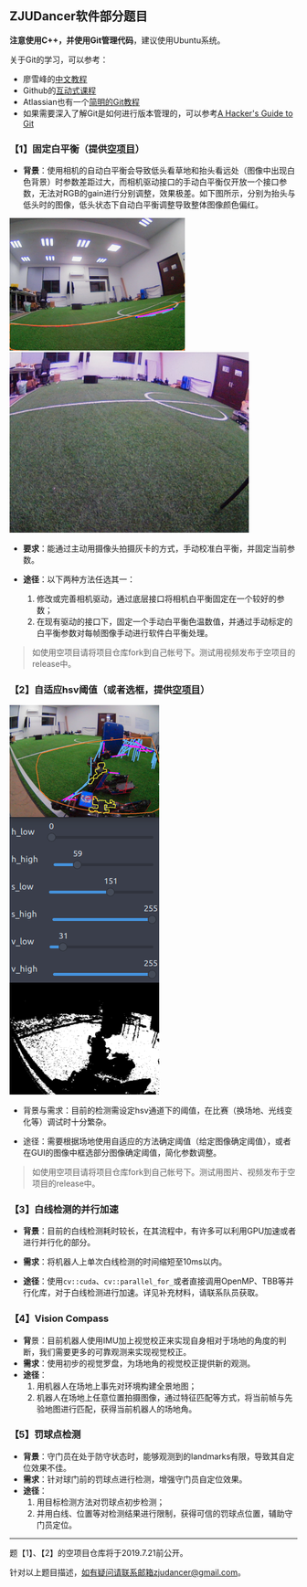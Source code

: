 ## ZJUDancer软件部分题目

**注意使用C++，并使用Git管理代码**，建议使用Ubuntu系统。

关于Git的学习，可以参考：

- 廖雪峰的[中文教程](https://www.liaoxuefeng.com/wiki/896043488029600)
- Github的[互动式课程](https://lab.github.com/)
- Atlassian也有一个[简明的Git教程](https://www.atlassian.com/git/tutorials)
- 如果需要深入了解Git是如何进行版本管理的，可以参考[A Hacker's Guide to Git](https://wildlyinaccurate.com/a-hackers-guide-to-git)

### 【1】固定白平衡（提供[空项目](https://github.com/ZJUDancer/white-balancer-example)）

- **背景**：使用相机的自动白平衡会导致低头看草地和抬头看远处（图像中出现白色背景）时参数差距过大，而相机驱动接口的手动白平衡仅开放一个接口参数，无法对RGB的gain进行分别调整，效果极差。如下图所示，分别为抬头与低头时的图像，低头状态下自动白平衡调整导致整体图像颜色偏红。

<img src="./assets/1563193469940.png" style="zoom:30%" />

<img src="./assets/1563194680603.png" style="zoom:54%" />

- **要求**：能通过主动用摄像头拍摄灰卡的方式，手动校准白平衡，并固定当前参数。

- **途径**：以下两种方法任选其一：
  1. 修改或完善相机驱动，通过底层接口将相机白平衡固定在一个较好的参数；
  2. 在现有驱动的接口下，固定一个手动白平衡色温数值，并通过手动标定的白平衡参数对每帧图像手动进行软件白平衡处理。

> 如使用空项目请将项目仓库fork到自己帐号下。测试用视频发布于空项目的release中。

### 【2】自适应hsv阈值（或者选框，提供[空项目](https://github.com/ZJUDancer/color-segmentation-example)）

<img src="./assets/1563196088752.png"/>

- 背景与需求：目前的检测需设定hsv通道下的阈值，在比赛（换场地、光线变化等）调试时十分繁杂。

- 途径：需要根据场地使用自适应的方法确定阈值（给定图像确定阈值），或者在GUI的图像中框选部分图像确定阈值，简化参数调整。

> 如使用空项目请将项目仓库fork到自己帐号下。测试用图片、视频发布于空项目的release中。

### 【3】白线检测的并行加速

- **背景**：目前的白线检测耗时较长，在其流程中，有许多可以利用GPU加速或者进行并行化的部分。

- **需求**：将机器人上单次白线检测的时间缩短至10ms以内。

- **途径**：使用`cv::cuda`、`cv::parallel_for_`或者直接调用OpenMP、TBB等并行化库，对于白线检测进行加速。详见补充材料，请联系队员获取。

### 【4】Vision Compass

- **背**景：目前机器人使用IMU加上视觉校正来实现自身相对于场地的角度的判断，我们需要更多的可靠观测来实现视觉校正。
- **需求**：使用初步的视觉罗盘，为场地角的视觉校正提供新的观测。
- **途径**：
  1. 用机器人在场地上事先对环境构建全景地图；
  2. 机器人在场地上任意位置拍摄图像，通过特征匹配等方式，将当前帧与先验地图进行匹配，获得当前机器人的场地角。

### 【5】罚球点检测

- **背景**：守门员在处于防守状态时，能够观测到的landmarks有限，导致其自定位效果不佳。
- **需求**：针对球门前的罚球点进行检测，增强守门员自定位效果。
- **途径**：
  1. 用目标检测方法对罚球点初步检测；
  2. 并用白线、位置等对检测结果进行限制，获得可信的罚球点位置，辅助守门员定位。

---

题【1】、【2】的空项目仓库将于2019.7.21前公开。

针对以上题目描述，如有疑问请联系邮箱zjudancer@gmail.com。